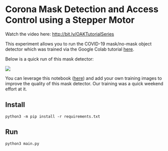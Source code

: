# Corona Mask Detection and Access Control using a Stepper Motor

Watch the video here: http://bit.ly/OAKTutorialSeries

This experiment allows you to run the COVID-19 mask/no-mask object detector which was trained via the Google Colab tutorial [here](https://github.com/luxonis/depthai-ml-training/tree/master/colab-notebooks#covid-19-maskno-mask-training-).

Below is a quick run of this mask detector:

![](https://media.giphy.com/media/LFM1BUXhIx08xM8BOb/giphy.gif)

You can leverage this notebook ([here](https://github.com/luxonis/depthai-ml-training/tree/master/colab-notebooks#covid-19-maskno-mask-training-)) and add your own training images to improve the quality of this mask detector.  Our training was a quick weekend effort at it.  

## Install

```
python3 -m pip install -r requirements.txt
```

## Run

```
python3 main.py
```
